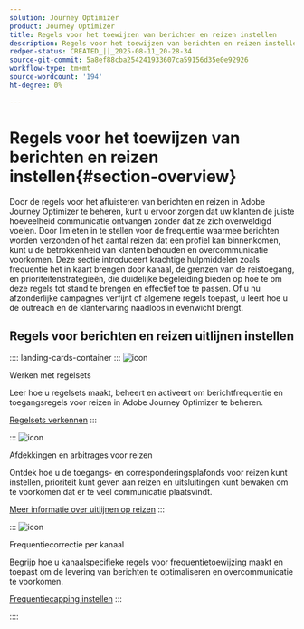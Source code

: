 ```yaml
---
solution: Journey Optimizer
product: Journey Optimizer
title: Regels voor het toewijzen van berichten en reizen instellen
description: Regels voor het toewijzen van berichten en reizen instellen
redpen-status: CREATED_||_2025-08-11_20-28-34
source-git-commit: 5a8ef88cba254241933607ca59156d35e0e92926
workflow-type: tm+mt
source-wordcount: '194'
ht-degree: 0%

---
```



# Regels voor het toewijzen van berichten en reizen instellen{#section-overview}

Door de regels voor het afluisteren van berichten en reizen in Adobe Journey Optimizer te beheren, kunt u ervoor zorgen dat uw klanten de juiste hoeveelheid communicatie ontvangen zonder dat ze zich overweldigd voelen. Door limieten in te stellen voor de frequentie waarmee berichten worden verzonden of het aantal reizen dat een profiel kan binnenkomen, kunt u de betrokkenheid van klanten behouden en overcommunicatie voorkomen. Deze sectie introduceert krachtige hulpmiddelen zoals frequentie het in kaart brengen door kanaal, de grenzen van de reistoegang, en prioriteitenstrategieën, die duidelijke begeleiding bieden op hoe te om deze regels tot stand te brengen en effectief toe te passen. Of u nu afzonderlijke campagnes verfijnt of algemene regels toepast, u leert hoe u de outreach en de klantervaring naadloos in evenwicht brengt.

## Regels voor berichten en reizen uitlijnen instellen

:::: landing-cards-container
:::
![icon]( https://cdn.experienceleague.adobe.com/icons/gear.svg)

Werken met regelsets

Leer hoe u regelsets maakt, beheert en activeert om berichtfrequentie en toegangsregels voor reizen in Adobe Journey Optimizer te beheren.

[Regelsets verkennen](../using/conflict-prioritization/rule-sets.md)
:::

:::
![icon]( https://cdn.experienceleague.adobe.com/icons/list-check.svg)

Afdekkingen en arbitrages voor reizen

Ontdek hoe u de toegangs- en corresponderingsplafonds voor reizen kunt instellen, prioriteit kunt geven aan reizen en uitsluitingen kunt bewaken om te voorkomen dat er te veel communicatie plaatsvindt.

[Meer informatie over uitlijnen op reizen](../using/conflict-prioritization/journey-capping.md)
:::

:::
![icon]( https://cdn.experienceleague.adobe.com/icons/circle-play.svg)

Frequentiecorrectie per kanaal

Begrijp hoe u kanaalspecifieke regels voor frequentietoewijzing maakt en toepast om de levering van berichten te optimaliseren en overcommunicatie te voorkomen.

[Frequentiecapping instellen](../using/conflict-prioritization/channel-capping.md)
:::

::::
